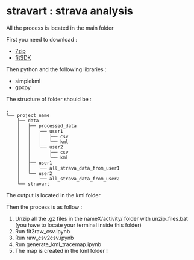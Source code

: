 # stravart : strava analysis

All the process is located in the main folder

First you need to download : 
- [7zip](https://www.7-zip.org/download.html)
- [fitSDK](https://developer.garmin.com/fit/download/)

Then python and the following libraries : 
- simplekml
- gpxpy

The structure of folder should be :

```
.
└── project_name
    ├── data
    │   ├── processed_data
    │   │   ├── user1
    │   │   │   ├── csv
    │   │   │   └── kml
    │   │   └── user2
    │   │       ├── csv
    │   │       └── kml
    │   ├── user1
    │   │   └── all_strava_data_from_user1
    │   └── user2
    │       └── all_strava_data_from_user2
    └── stravart
```


The output is located in the kml folder

Then the process is as follow : 

1. Unzip all the .gz files in the nameX/activity/ folder with unzip_files.bat (you have to locate your terminal inside this folder)
2. Run fit2raw_csv.ipynb
3. Run raw_csv2csv.ipynb
4. Run generate_kml_tracemap.ipynb
5. The map is created in the kml folder !
